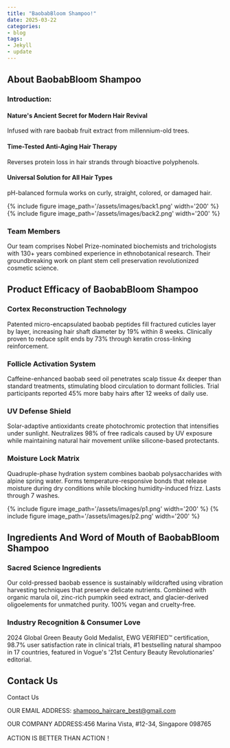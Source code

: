 ```yaml
---
title: "BaobabBloom Shampoo!"
date: 2025-03-22
categories:
- blog
tags:
- Jekyll
- update
---
```


## About BaobabBloom Shampoo

### Introduction:

#### Nature's Ancient Secret for Modern Hair Revival

Infused with rare baobab fruit extract from millennium-old trees.

#### Time-Tested Anti-Aging Hair Therapy

Reverses protein loss in hair strands through bioactive polyphenols.

#### Universal Solution for All Hair Types

pH-balanced formula works on curly, straight, colored, or damaged hair.

{% include figure image_path='/assets/images/back1.png' width='200' %}
{% include figure image_path='/assets/images/back2.png' width='200' %}

### Team Members

Our team comprises Nobel Prize-nominated biochemists and trichologists with 130+ years combined experience in ethnobotanical research. Their groundbreaking work on plant stem cell preservation revolutionized cosmetic science.

## Product Efficacy of BaobabBloom Shampoo

### Cortex Reconstruction Technology
Patented micro-encapsulated baobab peptides fill fractured cuticles layer by layer, increasing hair shaft diameter by 19% within 8 weeks. Clinically proven to reduce split ends by 73% through keratin cross-linking reinforcement.

### Follicle Activation System
Caffeine-enhanced baobab seed oil penetrates scalp tissue 4x deeper than standard treatments, stimulating blood circulation to dormant follicles. Trial participants reported 45% more baby hairs after 12 weeks of daily use.

### UV Defense Shield
Solar-adaptive antioxidants create photochromic protection that intensifies under sunlight. Neutralizes 98% of free radicals caused by UV exposure while maintaining natural hair movement unlike silicone-based protectants.

### Moisture Lock Matrix
Quadruple-phase hydration system combines baobab polysaccharides with alpine spring water. Forms temperature-responsive bonds that release moisture during dry conditions while blocking humidity-induced frizz. Lasts through 7 washes.

{% include figure image_path='/assets/images/p1.png' width='200' %}
{% include figure image_path='/assets/images/p2.png' width='200' %}

## Ingredients And Word of Mouth of BaobabBloom Shampoo

### Sacred Science Ingredients
Our cold-pressed baobab essence is sustainably wildcrafted using vibration harvesting techniques that preserve delicate nutrients. Combined with organic marula oil, zinc-rich pumpkin seed extract, and glacier-derived oligoelements for unmatched purity. 100% vegan and cruelty-free.

### Industry Recognition & Consumer Love
2024 Global Green Beauty Gold Medalist, EWG VERIFIED™ certification, 98.7% user satisfaction rate in clinical trials, #1 bestselling natural shampoo in 17 countries, featured in Vogue's '21st Century Beauty Revolutionaries' editorial.

## Contack Us

Contact Us

OUR EMAIL ADDRESS: shampoo_haircare_best@gmail.com

OUR COMPANY ADDRESS:456 Marina Vista, #12-34, Singapore 098765

ACTION IS BETTER THAN ACTION！
